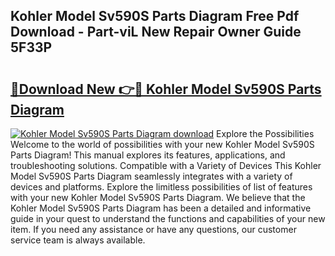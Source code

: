 ## Kohler Model Sv590S Parts Diagram Free Pdf Download - Part-viL New Repair Owner Guide 5F33P

# <h2><a href="http://dfrl6v.blite.top/?on=Kohler+Model+Sv590S+Parts+Diagram">🔗Download New 👉🔴 Kohler Model Sv590S Parts Diagram</a></h2>

[![Kohler Model Sv590S Parts Diagram download](https://i.imgur.com/lujVjoI.png)](http://dfrl6v.blite.top/?on=Kohler+Model+Sv590S+Parts+Diagram)
Explore the Possibilities Welcome to the world of possibilities with your new Kohler Model Sv590S Parts Diagram! This manual explores its features, applications, and troubleshooting solutions. Compatible with a Variety of Devices This Kohler Model Sv590S Parts Diagram seamlessly integrates with a variety of devices and platforms. Explore the limitless possibilities of list of features with your new Kohler Model Sv590S Parts Diagram. We believe that the Kohler Model Sv590S Parts Diagram has been a detailed and informative guide in your quest to understand the functions and capabilities of your new item. If you need any assistance or have any questions, our customer service team is always available.
